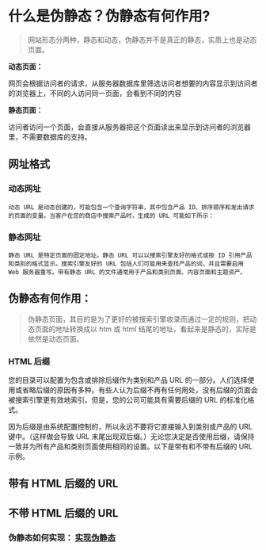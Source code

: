 # 什么是伪静态？伪静态有何作用?

> 网站形态分两种，静态和动态，伪静态并不是真正的静态，实质上也是动态页面。

**动态页面：**

网页会根据访问者的请求，从服务器数据库里筛选访问者想要的内容显示到访问者的浏览器上，不同的人访问同一页面，会看到不同的内容

**静态页面：**

访问者访问一个页面，会直接从服务器把这个页面读出来显示到访问者的浏览器里，不需要数据库的支持。

## 网址格式

### 动态网址

    动态 URL 是动态创建的，可能包含一个查询字符串，其中包含产品 ID、排序顺序和发出请求的页面的变量。当客户在您的商店中搜索产品时，生成的 URL 可能如下所示：

### 静态网址

    静态 URL 是特定页面的固定地址。静态 URL 可以以搜索引擎友好的格式或按 ID 引用产品和类别的格式显示。搜索引擎友好的 URL 包括人们可能用来查找产品的词，并且需要启用 Web 服务器重写。带有静态 URL 的文件通常用于产品和类别页面、内容页面和主题资产。

## 伪静态有何作用：

> 伪静态页面，其目的是为了更好的被搜索引擎收录而通过一定的规则，把动态页面的地址转换成以 htm 或 html 结尾的地址，看起来是静态的，实际是依然是动态页面。

### HTML 后缀

您的目录可以配置为包含或排除后缀作为类别和产品 URL 的一部分。人们选择使用或省略后缀的原因有多种。有些人认为后缀不再有任何用处，没有后缀的页面会被搜索引擎更有效地索引。但是，您的公司可能具有需要后缀的 URL 的标准化格式。

因为后缀是由系统配置控制的，所以永远不要将它直接输入到类别或产品的 URL 键中。（这样做会导致 URL 末尾出现双后缀。）无论您决定是否使用后缀，请保持一致并为所有产品和类别页面使用相同的设置。以下是带有和不带有后缀的 URL 示例。

## 带有 HTML 后缀的 URL

## 不带 HTML 后缀的 URL

### 伪静态如何实现： [实现伪静态](/nuxt/nuxt-rewrite)
